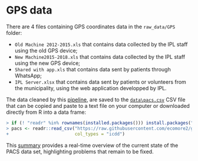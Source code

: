 
<!--
IMAGES:
Insert them with: ![alt text](image.png)
You can also resize them if needed: convert image.png -resize 50% image.png
If you want to center the image, go through HTML code:
<div style="text-align:center"><img src ="image.png"/></div>

REFERENCES:
For references: Put all the bibTeX references in the file "references.bib"
in the current folder and cite the references as @key or [@key] in the text.
Uncomment the bibliography field in the above header and put a "References"
title wherever you want to display the reference list.
-->

# GPS data

There are 4 files containing GPS coordinates data in the `raw_data/GPS`
folder:

  - `Old Machine 2012-2015.xls` that contains data collected by the IPL
    staff using the old GPS device;
  - `New Machine2015-2018.xls` that contains data collected by the IPL
    staff using the new GPS device;
  - `Shared with app.xls` that contains data sent by patients through
    WhatsApp;
  - `IPL Server.xlsx` that contains data sent by patients or volunteers
    from the municipality, using the web application developped by IPL.

The data cleaned by this
[pipeline](https://ecomore2.github.io/gps/make_data.html), are saved to
the
[`data\pacs.csv`](https://raw.githubusercontent.com/ecomore2/gps/master/data/gps.csv)
CSV file that can be copied and paste to a text file on your computer or
downloaded directly from R into a data
frame:

``` r
> if (! "readr" %in% rownames(installed.packages())) install.packages("readr")
> pacs <- readr::read_csv("https://raw.githubusercontent.com/ecomore2/gps/master/data/gps.csv",
+                         col_types = "icdd")
```

This [summary](https://ecomore2.github.io/gps/summarize_data.html)
provides a real-time overview of the current state of the PACS data set,
highlighting problems that remain to be fixed.
